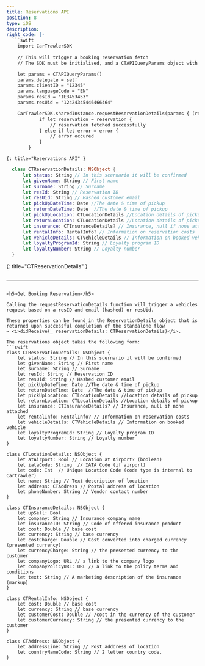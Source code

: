 ```yaml
---
title: Reservations API
position: 8
type: iOS
description:
right_code: |-
  ```swift
    import CarTrawlerSDK
  
    // This will trigger a booking reservation fetch
    // The SDK must be initialised, and a CTAPIQueryParams object with the necessary parameters must be set before calling this method

    let params = CTAPIQueryParams()  
    params.delegate = self
    params.clientID = "12345"
    params.languageCode = "EN"
    params.resId = "IE3453453"
    params.resUid = "12424345446466464"

    CarTrawlerSDK.sharedInstance.requestReservationDetails(params { (reservation, error) in
            if let reservation = reservation {
                // reservation fetched successfully
            } else if let error = error {
                // error occured
            }
        }
  ```
    {: title="Reservations API" }

  ```swift
    class CTReservationDetails: NSObject {
        let status: String // In this scernario it will be confirmed
        let givenName: String // First name
        let surname: String // Surname
        let resId: String // Reservation ID
        let resUid: String // Hashed customer email
        let pickUpDateTime: Date //The date & time of pickup
        let returnDateTime: Date  //The date & time of pickup 
        let pickUpLocation: CTLocationDetails //Location details of pickup
        let returnLocation: CTLocationDetails //Location details of pickup
        let insurance: CTInsuranceDetails? // Insurance, null if none attached
        let rentalInfo: RentalInfo? // Information on reservation costs
        let vehicleDetails: CTVehicleDetails // Information on booked vehicle
        let loyaltyProgramId: String // Loyalty program ID
        let loyaltyNumber: String // Loyalty number
    }
  ```
  {: title="CTReservationDetails" }
  
  ```swift
  
  ```


---
```

<h5>Get Booking Reservation</h5>

Calling the requestReservationDetails function will trigger a vehicles request based on a resID and email (hashed) or resUid. 

These properties can be found in the ReservationDetails object that is returned upon successful completion of the standalone flow 
~ <i>didReceive(_ reservationDetails: CTReservationDetails)</i>. 

The reservations object takes the following form:
```swift
class CTReservationDetails: NSObject {
    let status: String // In this scernario it will be confirmed
    let givenName: String // First name
    let surname: String // Surname
    let resId: String // Reservation ID
    let resUid: String // Hashed customer email
    let pickUpDateTime: Date //The date & time of pickup
    let returnDateTime: Date  //The date & time of pickup 
    let pickUpLocation: CTLocationDetails //Location details of pickup
    let returnLocation: CTLocationDetails //Location details of pickup
    let insurance: CTInsuranceDetails? // Insurance, null if none attached
    let rentalInfo: RentalInfo? // Information on reservation costs
    let vehicleDetails: CTVehicleDetails // Information on booked vehicle
    let loyaltyProgramId: String // Loyalty program ID
    let loyaltyNumber: String // Loyalty number
}

class CTLocationDetails: NSObject {
    let atAirport: Bool // Location at Airport? (boolean)
    let iataCode: String  // IATA Code (if airport)
    let code: Int  // Unique Location Code (code type is internal to Cartrawler)
    let name: String // Text description of location
    let address: CTAddress // Postal address of location
    let phoneNumber: String // Vendor contact number
}

class CTInsuranceDetails: NSObject {
    let upSell: Bool
    let company: String // Insurance company name
    let insuranceID: String // Code of offered insurance product
    let cost: Double // base cost
    let currency: String // base currency
    let costCharge: Double // Cost converted into charged currency (presented currency)
    let currencyCharge: String // the presented currency to the customer
    let companyLogo: URL // a link to the company logo
    let companyPolicyURL: URL // a link to the policy terms and conditions
    let text: String // A marketing description of the insurance (markup)
}

class CTRentalInfo: NSObject {
    let cost: Double // base cost
    let currency: String // base currency
    let customerCost: Double // /cost in the currency of the customer
    let customerCurrency: String // the presented currency to the customer
}

class CTAddress: NSObject {
    let addressLine: String // Post adddress of location
    let countryNameCode: String // 2 letter country code.
}



```

